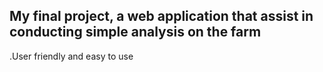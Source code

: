 ## My final project, a web application that assist in conducting simple analysis on the farm
.User friendly and easy to use
